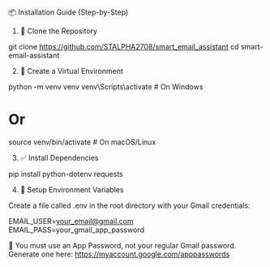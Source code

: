 📦 Installation Guide (Step-by-Step)

1. 📁 Clone the Repository

git clone https://github.com/STALPHA2708/smart_email_assistant
cd smart-email-assistant

2. 🐍 Create a Virtual Environment

python -m venv venv
venv\Scripts\activate   # On Windows
# Or
source venv/bin/activate  # On macOS/Linux

3. ✅ Install Dependencies

pip install python-dotenv requests

4. 🔐 Setup Environment Variables

Create a file called .env in the root directory with your Gmail credentials:

EMAIL_USER=your_email@gmail.com
EMAIL_PASS=your_gmail_app_password

📌 You must use an App Password, not your regular Gmail password.
Generate one here: https://myaccount.google.com/apppasswords